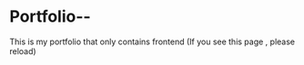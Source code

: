 # Portfolio--
This is my portfolio that only contains frontend
(If you see this page , please reload)

